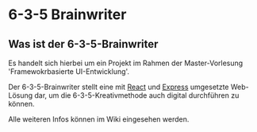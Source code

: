# 6-3-5 Brainwriter

## Was ist der 6-3-5-Brainwriter

Es handelt sich hierbei um ein Projekt im Rahmen der Master-Vorlesung 'Framewokrbasierte UI-Entwicklung'.

Der 6-3-5-Brainwriter stellt eine mit [React](https://reactjs.org/) und [Express](https://expressjs.com/de/) umgesetzte Web-Lösung dar, um die 6-3-5-Kreativmethode auch digital durchführen zu können.

Alle weiteren Infos können im Wiki eingesehen werden.
